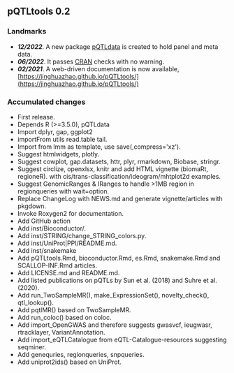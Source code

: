 ## pQTLtools 0.2

### Landmarks

* ***12/2022***. A new package [pQTLdata](https://github.com/jinghuazhao/pQTLdata) is created to hold panel and meta data.
* ***06/2022***. It passes [CRAN](https://cran.r-project.org/) checks with no warning.
* ***02/2021***. A web-driven documentation is now available, [https://jinghuazhao.github.io/pQTLtools/](https://jinghuazhao.github.io/pQTLtools/)

### Accumulated changes

* First release.
* Depends R (>=3.5.0), pQTLdata
* Import dplyr, gap, ggplot2
* importFrom utils read.table tail.
* Import from lmm as template, use save(,compress='xz').
* Suggest htmlwidgets, plotly.
* Suggest cowplot, gap.datasets, httr, plyr, rmarkdown, Biobase, stringr.
* Suggest circlize, openxlsx, knitr and add HTML vignette (biomaRt, regioneR).
  with cis/trans-classification/ideogram/mhtplot2d examples.
* Suggest GenomicRanges & IRanges to handle >1MB region in regionqueries with wait=option.
* Replace ChangeLog with NEWS.md and generate vignette/articles with pkgdown.
* Invoke Roxygen2 for documentation.
* Add GitHub action
* Add inst/Bioconductor/.
* Add inst/STRING/change_STRING_colors.py.
* Add inst/UniProt|PPI/README.md.
* Add inst/snakemake
* Add pQTLtools.Rmd, bioconductor.Rmd, es.Rmd, snakemake.Rmd and SCALLOP-INF.Rmd articles.
* Add LICENSE.md and README.md.
* Add listed publications on pQTLs by Sun et al. (2018) and Suhre et al. (2020).
* Add run_TwoSampleMR(), make_ExpressionSet(), novelty_check(), qtl_lookup().
* Add pqtlMR() based on TwoSampleMR.
* Add run_coloc() based on coloc.
* Add import_OpenGWAS and therefore suggests gwasvcf, ieugwasr, rtracklayer, VariantAnnotation.
* Add import_eQTLCatalogue from eQTL-Catalogue-resources suggesting seqminer.
* Add genequries, regionqueries, snpqueries.
* Add uniprot2ids() based on UniProt.
